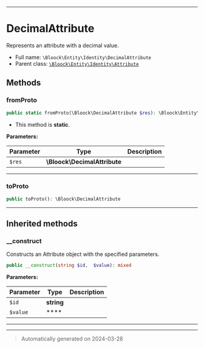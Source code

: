***

# DecimalAttribute

Represents an attribute with a decimal value.



* Full name: `\Bloock\Entity\Identity\DecimalAttribute`
* Parent class: [`\Bloock\Entity\Identity\Attribute`](./Attribute.md)




## Methods


### fromProto



```php
public static fromProto(\Bloock\DecimalAttribute $res): \Bloock\Entity\Identity\DecimalAttribute
```



* This method is **static**.




**Parameters:**

| Parameter | Type | Description |
|-----------|------|-------------|
| `$res` | **\Bloock\DecimalAttribute** |  |





***

### toProto



```php
public toProto(): \Bloock\DecimalAttribute
```












***


## Inherited methods


### __construct

Constructs an Attribute object with the specified parameters.

```php
public __construct(string $id,  $value): mixed
```








**Parameters:**

| Parameter | Type | Description |
|-----------|------|-------------|
| `$id` | **string** |  |
| `$value` | **** |  |





***


***
> Automatically generated on 2024-03-28

